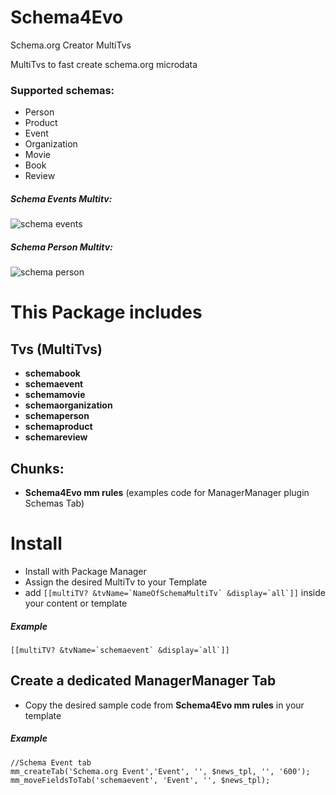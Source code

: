Schema4Evo
==========

Schema.org Creator MultiTvs

MultiTvs to fast create schema.org microdata 

### Supported schemas:

* Person
* Product
* Event
* Organization
* Movie
* Book
* Review

##### Schema Events Multitv:

![schema events](https://raw.githubusercontent.com/Nicola1971/Schema4Evo/master/schemaevent.jpg)

##### Schema Person Multitv:

![schema person](https://raw.githubusercontent.com/Nicola1971/Schema4Evo/master/schemaperson.jpg)
# This Package includes   

## Tvs (MultiTvs)

* **schemabook** 
* **schemaevent** 
* **schemamovie** 
* **schemaorganization** 
* **schemaperson** 
* **schemaproduct** 
* **schemareview** 

## Chunks:
* **Schema4Evo mm rules** (examples code for ManagerManager plugin Schemas Tab)

# Install
* Install with Package Manager
* Assign the desired MultiTv to your Template
* add ``[[multiTV? &tvName=`NameOfSchemaMultiTv` &display=`all`]]`` inside your content or template

##### Example
``[[multiTV? &tvName=`schemaevent` &display=`all`]]``

## Create a dedicated ManagerManager Tab
* Copy the desired sample code from **Schema4Evo mm rules** in your template

##### Example

``````
//Schema Event tab
mm_createTab('Schema.org Event','Event', '', $news_tpl, '', '600');
mm_moveFieldsToTab('schemaevent', 'Event', '', $news_tpl);

``````
